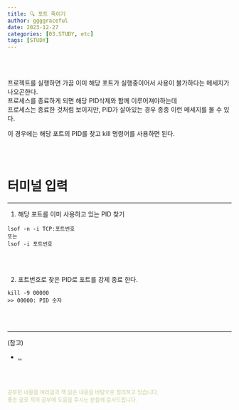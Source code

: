 ```yaml
---
title: 🔍 포트 죽이기
author: ggggraceful
date: 2023-12-27
categories: [03.STUDY, etc]
tags: [STUDY]
---
```


<br/>
<br/>

프로젝트를 실행하면 가끔 이미 해당 포트가 실행중이어서 사용이 불가하다는 메세지가 나오곤한다.  
프로세스를 종료하게 되면 해당 PID삭제와 함께 이루어져야하는데  
프로세스는 종료한 것처럼 보이지만, PID가 살아있는 경우 종종 이런 메세지를 볼 수 있다.  

이 경우에는 해당 포트의 PID를 찾고 kill 명령어를 사용하면 된다.  

<br/>
<br/>

# 터미널 입력  

---

1. 해당 포트를 이미 사용하고 있는 PID 찾기

```
lsof -n -i TCP:포트번호
또는
lsof -i 포트번호
```

<br/>
<br/>

2. 포트번호로 찾은 PID로 포트를 강제 종료 한다.

```
kill -9 00000  
>> 00000: PID 숫자
```

<br/>
<br/>

---

(참고)

- [..](..)

<br/>
<br/>

<span style="font-size: 12px; color:  #cbce91"> 공부한 내용을 여러글과 책 읽은 내용을 바탕으로 정리하고 있습니다.</span>  
<span style="font-size: 12px; color:  #cbce91"> 좋은 글로 저의 공부에 도움을 주시는 분들께 감사드립니다. </span>

<!--

❤️면접예상질문 ❤️

-->

